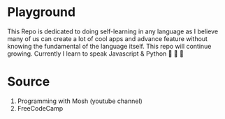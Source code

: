 # Playground

This Repo is dedicated to doing self-learning in any language as I believe many of us can create a lot of cool apps and advance feature without knowing the fundamental of the language itself. This repo will continue growing. Currently I learn to speak Javascript & Python :cherry_blossom: :snake: :roller_coaster:
 
# Source
1. Programming with Mosh (youtube channel)
2. FreeCodeCamp
